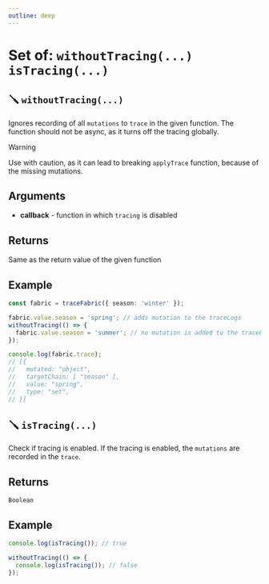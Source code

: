 ```yaml
---
outline: deep
---
```


# Set of: `withoutTracing(...)` `isTracing(...)`

## 🪛 `withoutTracing(...)`

Ignores recording of all `mutations` to `trace` in the given function.
The function should not be async, as it turns off the tracing globally.

> [!WARNING]
> Use with caution, as it can lead to breaking `applyTrace` function, because of the missing mutations.

## Arguments

* **callback** - function in which `tracing` is disabled

## Returns

Same as the return value of the given function

## Example

```typescript
const fabric = traceFabric({ season: 'winter' });

fabric.value.season = 'spring'; // adds mutation to the traceLogs
withoutTracing(() => {
  fabric.value.season = 'summer'; // no mutation is added to the traceLogs
});

console.log(fabric.trace);
// [{
//   mutated: "object",
//   targetChain: [ "season" ],
//   value: "spring",
//   type: "set",
// }]
```

## 🪛 `isTracing(...)`

Check if tracing is enabled.
If the tracing is enabled, the `mutations` are recorded in the `trace`.

## Returns

`Boolean`

## Example

```typescript
console.log(isTracing()); // true

withoutTracing(() => {
  console.log(isTracing()); // false
});
```
